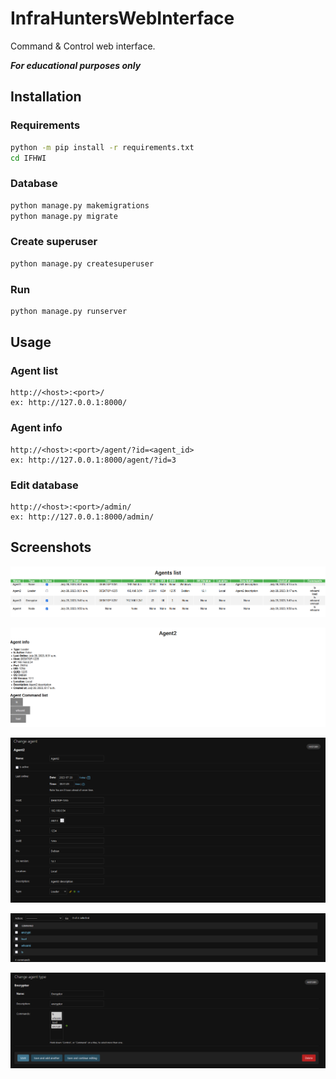 # InfraHuntersWebInterface

Command & Control web interface.

***For educational purposes only***

## Installation

### Requirements

```bash
python -m pip install -r requirements.txt
cd IFHWI
```

### Database

```bash
python manage.py makemigrations
python manage.py migrate
```

### Create superuser

```bash
python manage.py createsuperuser
```

### Run

```bash
python manage.py runserver
```

## Usage

### Agent list

```
http://<host>:<port>/
ex: http://127.0.0.1:8000/
```

### Agent info

```
http://<host>:<port>/agent/?id=<agent_id>
ex: http://127.0.0.1:8000/agent/?id=3
```

### Edit database

```
http://<host>:<port>/admin/
ex: http://127.0.0.1:8000/admin/
```

## Screenshots

![agent list](https://raw.githubusercontent.com/LucasJeanpierre/InfraHuntersWebInterface/main/IFHWI/C2/static/C2/images/screenshot0.png)

![agent info](https://raw.githubusercontent.com/LucasJeanpierre/InfraHuntersWebInterface/main/IFHWI/C2/static/C2/images/screenshot1.png)

![change agent](https://raw.githubusercontent.com/LucasJeanpierre/InfraHuntersWebInterface/main/IFHWI/C2/static/C2/images/screenshot2.png)

![command list](https://raw.githubusercontent.com/LucasJeanpierre/InfraHuntersWebInterface/main/IFHWI/C2/static/C2/images/screenshot3.png)

![agent type](https://raw.githubusercontent.com/LucasJeanpierre/InfraHuntersWebInterface/main/IFHWI/C2/static/C2/images/screenshot4.png)